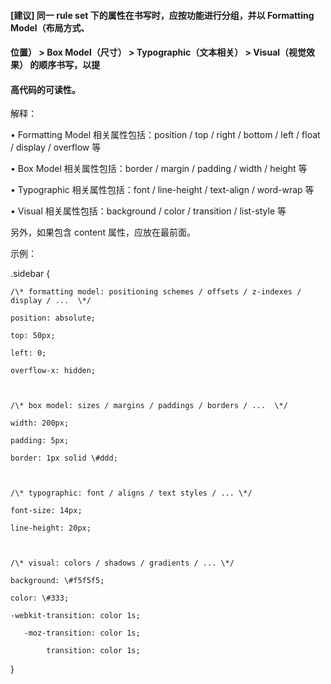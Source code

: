 #### \[建议\] 同一 rule set 下的属性在书写时，应按功能进行分组，并以 Formatting Model（布局方式、

#### 位置） &gt; Box Model（尺寸） &gt; Typographic（文本相关） &gt; Visual（视觉效果） 的顺序书写，以提

#### 高代码的可读性。

解释：

•	Formatting Model 相关属性包括：position / top / right / bottom / left / float / display / overflow 等

•	Box Model 相关属性包括：border / margin / padding / width / height 等

•	Typographic 相关属性包括：font / line-height / text-align / word-wrap 等

•	Visual 相关属性包括：background / color / transition / list-style 等

另外，如果包含 content 属性，应放在最前面。

示例：

.sidebar {

    /\* formatting model: positioning schemes / offsets / z-indexes / display / ...  \*/

    position: absolute;

    top: 50px;

    left: 0;

    overflow-x: hidden;



    /\* box model: sizes / margins / paddings / borders / ...  \*/

    width: 200px;

    padding: 5px;

    border: 1px solid \#ddd;



    /\* typographic: font / aligns / text styles / ... \*/

    font-size: 14px;

    line-height: 20px;



    /\* visual: colors / shadows / gradients / ... \*/

    background: \#f5f5f5;

    color: \#333;

    -webkit-transition: color 1s;

       -moz-transition: color 1s;

            transition: color 1s;

}

